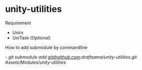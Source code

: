 # unity-utilities

Requirement 
- Unirx
- UniTask (Optional)



How to add submodule by commandline

_- git submodule add git@github.com:draftsama/unity-utilities.git Assets/Modules/unity-utilities_
